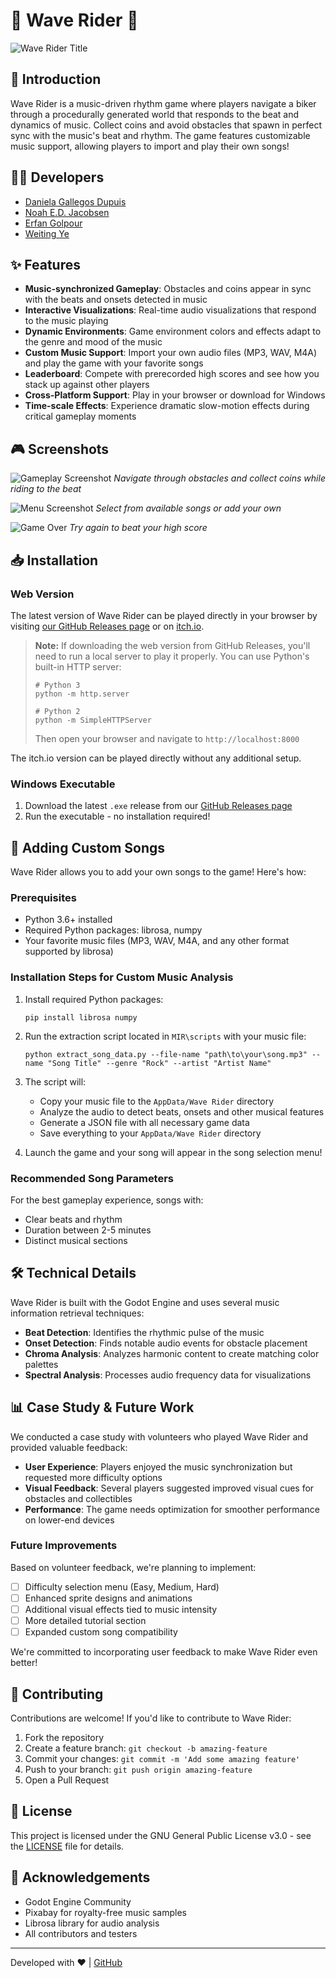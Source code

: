 # 🎵 Wave Rider 🎵

![Wave Rider Title](sprites/menu_assets/title_transparent_bg_big.png)

## 🚀 Introduction

Wave Rider is a music-driven rhythm game where players navigate a biker through a procedurally generated world that responds to the beat and dynamics of music. Collect coins and avoid obstacles that spawn in perfect sync with the music's beat and rhythm. The game features customizable music support, allowing players to import and play their own songs!

## 👨‍💻 Developers

- [Daniela Gallegos Dupuis](https://github.com/danigallegdup)
- [Noah E.D. Jacobsen](https://github.com/NoahJacobsen)
- [Erfan Golpour](https://github.com/erfangolpour)
- [Weiting Ye](https://github.com/Tony031201)

## ✨ Features

- **Music-synchronized Gameplay**: Obstacles and coins appear in sync with the beats and onsets detected in music
- **Interactive Visualizations**: Real-time audio visualizations that respond to the music playing
- **Dynamic Environments**: Game environment colors and effects adapt to the genre and mood of the music
- **Custom Music Support**: Import your own audio files (MP3, WAV, M4A) and play the game with your favorite songs
- **Leaderboard**: Compete with prerecorded high scores and see how you stack up against other players
- **Cross-Platform Support**: Play in your browser or download for Windows
- **Time-scale Effects**: Experience dramatic slow-motion effects during critical gameplay moments

## 🎮 Screenshots

![Gameplay Screenshot](Docs/collision.png)
_Navigate through obstacles and collect coins while riding to the beat_

![Menu Screenshot](Docs/menu.png)
_Select from available songs or add your own_

![Game Over](Docs/leaderboard.png)
_Try again to beat your high score_

## 📥 Installation

### Web Version

The latest version of Wave Rider can be played directly in your browser by visiting [our GitHub Releases page](https://github.com/danigallegdup/WaveRider/releases) or on [itch.io](https://danigallegdup.itch.io/waverider).

> **Note:** If downloading the web version from GitHub Releases, you'll need to run a local server to play it properly. You can use Python's built-in HTTP server:
>
> ```
> # Python 3
> python -m http.server
>
> # Python 2
> python -m SimpleHTTPServer
> ```
>
> Then open your browser and navigate to `http://localhost:8000`

The itch.io version can be played directly without any additional setup.

### Windows Executable

1. Download the latest `.exe` release from our [GitHub Releases page](https://github.com/danigallegdup/WaveRider)
2. Run the executable - no installation required!

## 🎵 Adding Custom Songs

Wave Rider allows you to add your own songs to the game! Here's how:

### Prerequisites

- Python 3.6+ installed
- Required Python packages: librosa, numpy
- Your favorite music files (MP3, WAV, M4A, and any other format supported by librosa)

### Installation Steps for Custom Music Analysis

1. Install required Python packages:

   ```
   pip install librosa numpy
   ```

2. Run the extraction script located in `MIR\scripts` with your music file:

   ```
   python extract_song_data.py --file-name "path\to\your\song.mp3" --name "Song Title" --genre "Rock" --artist "Artist Name"
   ```

3. The script will:

   - Copy your music file to the `AppData/Wave Rider` directory
   - Analyze the audio to detect beats, onsets and other musical features
   - Generate a JSON file with all necessary game data
   - Save everything to your `AppData/Wave Rider` directory

4. Launch the game and your song will appear in the song selection menu!

### Recommended Song Parameters

For the best gameplay experience, songs with:

- Clear beats and rhythm
- Duration between 2-5 minutes
- Distinct musical sections

## 🛠️ Technical Details

Wave Rider is built with the Godot Engine and uses several music information retrieval techniques:

- **Beat Detection**: Identifies the rhythmic pulse of the music
- **Onset Detection**: Finds notable audio events for obstacle placement
- **Chroma Analysis**: Analyzes harmonic content to create matching color palettes
- **Spectral Analysis**: Processes audio frequency data for visualizations

## 📊 Case Study & Future Work

We conducted a case study with volunteers who played Wave Rider and provided valuable feedback:

- **User Experience**: Players enjoyed the music synchronization but requested more difficulty options
- **Visual Feedback**: Several players suggested improved visual cues for obstacles and collectibles
- **Performance**: The game needs optimization for smoother performance on lower-end devices

### Future Improvements

Based on volunteer feedback, we're planning to implement:

- [ ] Difficulty selection menu (Easy, Medium, Hard)
- [ ] Enhanced sprite designs and animations
- [ ] Additional visual effects tied to music intensity
- [ ] More detailed tutorial section
- [ ] Expanded custom song compatibility

We're committed to incorporating user feedback to make Wave Rider even better!

## 👥 Contributing

Contributions are welcome! If you'd like to contribute to Wave Rider:

1. Fork the repository
2. Create a feature branch: `git checkout -b amazing-feature`
3. Commit your changes: `git commit -m 'Add some amazing feature'`
4. Push to your branch: `git push origin amazing-feature`
5. Open a Pull Request

## 📜 License

This project is licensed under the GNU General Public License v3.0 - see the [LICENSE](LICENSE) file for details.

## 🙏 Acknowledgements

- Godot Engine Community
- Pixabay for royalty-free music samples
- Librosa library for audio analysis
- All contributors and testers

---

Developed with ❤️ | [GitHub](https://github.com/danigallegdup/WaveRider)
